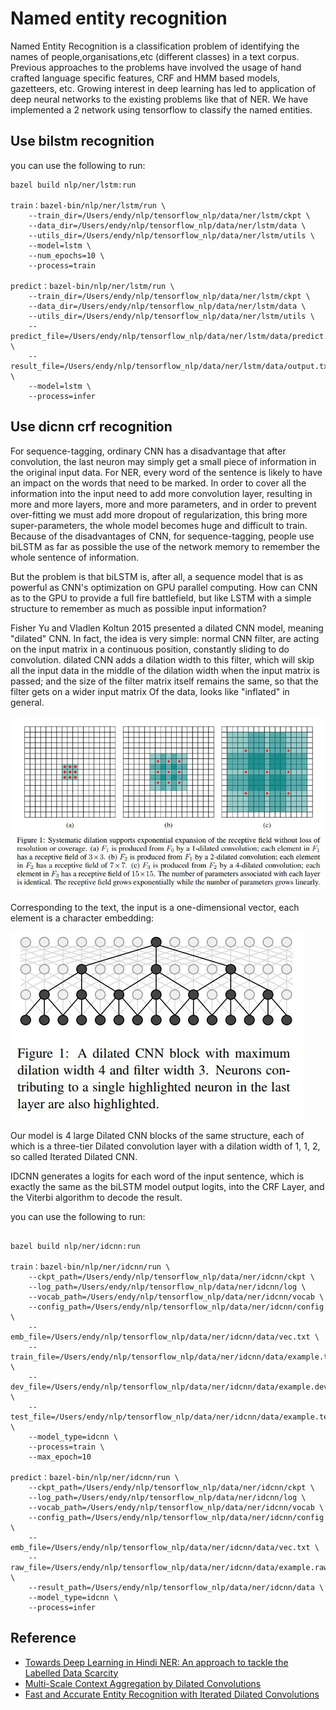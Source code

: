 # Named entity recognition

Named Entity Recognition is a classification problem of identifying the names of people,organisations,etc (different classes) in a text corpus.
Previous approaches to the problems have involved the usage of hand crafted language specific features, CRF and HMM based models, gazetteers, etc.
Growing interest in deep learning has led to application of deep neural networks to the existing problems like that of NER.
We have implemented a 2 network using tensorflow to classify the named entities.

## Use bilstm recognition

you can use the following to run:

```
bazel build nlp/ner/lstm:run

train：bazel-bin/nlp/ner/lstm/run \
    --train_dir=/Users/endy/nlp/tensorflow_nlp/data/ner/lstm/ckpt \
    --data_dir=/Users/endy/nlp/tensorflow_nlp/data/ner/lstm/data \
    --utils_dir=/Users/endy/nlp/tensorflow_nlp/data/ner/lstm/utils \
    --model=lstm \
    --num_epochs=10 \
    --process=train
        
predict：bazel-bin/nlp/ner/lstm/run \
    --train_dir=/Users/endy/nlp/tensorflow_nlp/data/ner/lstm/ckpt \
    --data_dir=/Users/endy/nlp/tensorflow_nlp/data/ner/lstm/data \
    --utils_dir=/Users/endy/nlp/tensorflow_nlp/data/ner/lstm/utils \
    --predict_file=/Users/endy/nlp/tensorflow_nlp/data/ner/lstm/data/predict.txt \
    --result_file=/Users/endy/nlp/tensorflow_nlp/data/ner/lstm/data/output.txt \
    --model=lstm \
    --process=infer
```

## Use dicnn crf recognition

For sequence-tagging, ordinary CNN has a disadvantage that after convolution, the last neuron may simply get a small piece of information in the original input data.
For NER, every word of the sentence is likely to have an impact on the words that need to be marked. In order to cover all the information into the input need to add more convolution layer,
resulting in more and more layers, more and more parameters, and in order to prevent over-fitting we must add more dropout of regularization, this bring more super-parameters, the whole model becomes huge and difficult to train.
Because of the disadvantages of CNN, for sequence-tagging, people use biLSTM as far as possible the use of the network memory to remember the whole sentence of information.

But the problem is that biLSTM is, after all, a sequence model that is as powerful as CNN's optimization on GPU parallel computing. How can CNN as to the GPU to provide a full fire battlefield,
but like LSTM with a simple structure to remember as much as possible input information?

Fisher Yu and Vladlen Koltun 2015 presented a dilated CNN model, meaning "dilated" CNN. In fact, the idea is very simple: normal CNN filter, are acting on the input matrix in a continuous position,
constantly sliding to do convolution. dilated CNN adds a dilation width to this filter, which will skip all the input data in the middle of the dilation width when the input matrix is ​​passed;
and the size of the filter matrix itself remains the same, so that the filter gets on a wider input matrix Of the data, looks like "inflated" in general.

![Dilated CNN](../../images/dilated_cnn.jpg)

Corresponding to the text, the input is a one-dimensional vector, each element is a character embedding:

![Dilated CNN block](../../images/dilated_cnn_block.jpg)

Our model is 4 large Dilated CNN blocks of the same structure, each of which is a three-tier Dilated convolution layer with a dilation width of 1, 1, 2, so called Iterated Dilated CNN.

IDCNN generates a logits for each word of the input sentence, which is exactly the same as the biLSTM model output logits, into the CRF Layer, and the Viterbi algorithm to decode the result.

you can use the following to run:

```

bazel build nlp/ner/idcnn:run

train：bazel-bin/nlp/ner/idcnn/run \
    --ckpt_path=/Users/endy/nlp/tensorflow_nlp/data/ner/idcnn/ckpt \
    --log_path=/Users/endy/nlp/tensorflow_nlp/data/ner/idcnn/log \
    --vocab_path=/Users/endy/nlp/tensorflow_nlp/data/ner/idcnn/vocab \
    --config_path=/Users/endy/nlp/tensorflow_nlp/data/ner/idcnn/config \
    --emb_file=/Users/endy/nlp/tensorflow_nlp/data/ner/idcnn/data/vec.txt \
    --train_file=/Users/endy/nlp/tensorflow_nlp/data/ner/idcnn/data/example.train \
    --dev_file=/Users/endy/nlp/tensorflow_nlp/data/ner/idcnn/data/example.dev \
    --test_file=/Users/endy/nlp/tensorflow_nlp/data/ner/idcnn/data/example.test \
    --model_type=idcnn \
    --process=train \
    --max_epoch=10
        
predict：bazel-bin/nlp/ner/idcnn/run \
    --ckpt_path=/Users/endy/nlp/tensorflow_nlp/data/ner/idcnn/ckpt \
    --log_path=/Users/endy/nlp/tensorflow_nlp/data/ner/idcnn/log \
    --vocab_path=/Users/endy/nlp/tensorflow_nlp/data/ner/idcnn/vocab \
    --config_path=/Users/endy/nlp/tensorflow_nlp/data/ner/idcnn/config \
    --emb_file=/Users/endy/nlp/tensorflow_nlp/data/ner/idcnn/data/vec.txt \
    --raw_file=/Users/endy/nlp/tensorflow_nlp/data/ner/idcnn/data/example.raw \
    --result_path=/Users/endy/nlp/tensorflow_nlp/data/ner/idcnn/data \
    --model_type=idcnn \
    --process=infer
```

## Reference

- [Towards Deep Learning in Hindi NER: An approach to tackle the Labelled Data Scarcity](https://arxiv.org/abs/1610.09756)
- [Multi-Scale Context Aggregation by Dilated Convolutions](https://arxiv.org/abs/1511.07122) 
- [Fast and Accurate Entity Recognition with Iterated Dilated Convolutions](https://arxiv.org/abs/1702.02098)
